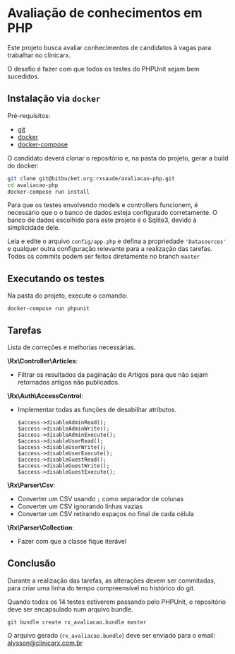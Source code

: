 # Avaliação de conhecimentos em PHP

Este projeto busca avaliar conhecimentos de candidatos à vagas para trabalhar no
clinicarx.

O desafio é fazer com que todos os testes do PHPUnit sejam bem sucedidos.

## Instalação via `docker`

Pré-requisitos:

* [git](https://git-scm.com/)
* [docker](https://docs.docker.com/install/#server)
* [docker-compose](https://docs.docker.com/compose/install/)

O candidato deverá clonar o repositório e, na pasta do projeto, gerar a build do docker:

```bash
git clone git@bitbucket.org:rxsaude/avaliacao-php.git
cd avaliacao-php
docker-compose run install
```

Para que os testes envolvendo models e controllers funcionem, é necessário que o
o banco de dados esteja configurado corretamente. O banco de dados escolhido 
para este projeto é o Sqlite3, devido à simplicidade dele.

Leia e edite o arquivo `config/app.php` e defina a propriedade `'Datasources'` 
e qualquer outra configuração relevante para a realização das tarefas.  
Todos os commits podem ser feitos diretamente no branch `master`

## Executando os testes

Na pasta do projeto, execute o comando:

```
docker-compose run phpunit
```

## Tarefas

Lista de correções e melhorias necessárias.

**\Rx\Controller\Articles**:

- Filtrar os resultados da paginação de Artigos para que não sejam retornados 
artigos não publicados.


**\Rx\Auth\AccessControl**:

- Implementar todas as funções de desabilitar atributos.

      $access->disableAdminRead();
      $access->disableAdminWrite();
      $access->disableAdminExecute();
      $access->disableUserRead();
      $access->disableUserWrite();
      $access->disableUserExecute();
      $access->disableGuestRead();
      $access->disableGuestWrite();
      $access->disableGuestExecute();

**\Rx\Parser\Csv**:  

- Converter um CSV usando `;` como separador de colunas
- Converter um CSV ignorando linhas vazias
- Converter um CSV retirando espaços no final de cada célula


**\Rx\Parser\Collection**:  

- Fazer com que a classe fique iterável

## Conclusão

Durante a realização das tarefas, as alterações devem ser commitadas, para criar
uma linha do tempo compreensível no histórico do git.

Quando todos os 14 testes estiverem passando pelo PHPUnit, o repositório deve
ser encapsulado num arquivo bundle.

```
git bundle create rx_avaliacao.bundle master
```

O arquivo gerado (`rx_avaliacao.bundle`) deve ser enviado para o email: 
[alysson@clinicarx.com.br](mailto:alysson@clinicarx.com.br)
